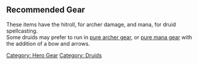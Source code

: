 ## Recommended Gear

These items have the hitroll, for archer damage, and mana, for druid
spellcasting.  
Some druids may prefer to run in [pure archer
gear](:Category:_Hero_Archer_Gear.md "wikilink"), or [pure mana
gear](:Category:_Hero_Mana_Gear.md "wikilink") with the addition of a
bow and arrows.

[Category: Hero Gear](Category:_Hero_Gear "wikilink") [Category:
Druids](Category:_Druids "wikilink")
